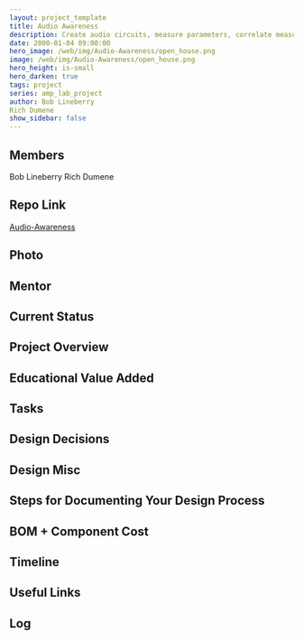 ```yaml
---
layout: project_template
title: Audio Awareness
description: Create audio circuits, measure parameters, correlate measurements with what you hear.
date: 2000-01-04 09:00:00
hero_image: /web/img/Audio-Awareness/open_house.png
image: /web/img/Audio-Awareness/open_house.png
hero_height: is-small
hero_darken: true
tags: project
series: amp_lab_project
author: Bob Lineberry
Rich Dumene
show_sidebar: false
---
```




## Members
Bob Lineberry
Rich Dumene

## Repo Link
<a class="button is-link" href="https://github.com/Amp-Lab-at-VT/Audio-Awareness" >Audio-Awareness</a>

## Photo

## Mentor

## Current Status

## Project Overview


## Educational Value Added


## Tasks

## Design Decisions

## Design Misc

## Steps for Documenting Your Design Process

## BOM + Component Cost

## Timeline

## Useful Links

## Log
            